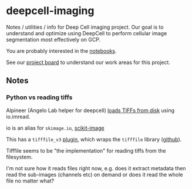 # deepcell-imaging
Notes / utilities / info for Deep Cell imaging project. Our goal is to understand and optimize using DeepCell to perform cellular image segmentation most effectively on GCP.  

You are probably interested in the [notebooks](notebooks).

See our [project board](https://github.com/users/dchaley/projects/1) to understand our work areas for this project.

## Notes

### Python vs reading tiffs

Alpineer (Angelo Lab helper for deepcell) [loads TIFFs from disk](https://github.com/angelolab/alpineer/blob/4e1bb1a0f96876f7ee8bdba4ec8bdf1b826e740f/src/alpineer/load_utils.py#L177) using io.imread.

io is an alias for `skimage.io`, [scikit-image](https://scikit-image.org/)

This has a `tifffile_v3` [plugin](https://imageio.readthedocs.io/en/stable/_autosummary/imageio.plugins.tifffile_v3.html), which wraps the `tifffile` library ([github](https://github.com/cgohlke/tifffile)).

Tifffile seems to be "the implementation" for reading tiffs from the filesystem.

I'm not sure how it reads files right now, e.g. does it extract metadata then read the sub-images (channels etc) on demand or does it read the whole file no matter what?
